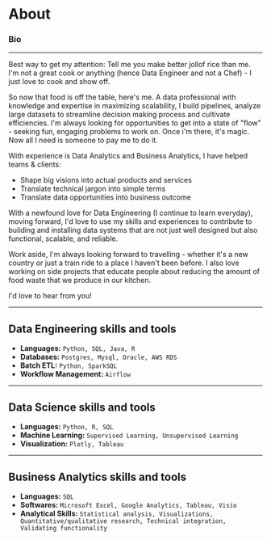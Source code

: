 # About
### Bio

---

Best way to get my attention: Tell me you make better jollof rice than me. I'm not a great cook or anything (hence Data Engineer and not a Chef) - I just love to cook and show off.

So now that food is off the table, here's me. A data professional with knowledge and expertise in maximizing scalability, I build pipelines, analyze large datasets to streamline decision making process and cultivate efficiencies. I'm always looking for opportunities to get into a state of "flow" - seeking fun, engaging problems to work on. Once i'm there, it's magic. Now all I need is someone to pay me to do it.

With experience is Data Analytics and Business Analytics, I have helped teams & clients:
- Shape big visions into actual products and services
- Translate technical jargon into simple terms
- Translate data opportunities into business outcome

With a newfound love for Data Engineering (I continue to learn everyday), moving forward, I'd love to use my skills and experiences to contribute to building and installing data systems that are not just well designed but also functional, scalable, and reliable.

Work aside, I'm always looking forward to travelling - whether it's a new country or just a train ride to a place I haven't been before. I also love working on side projects that educate people about reducing the amount of food waste that we produce in our kitchen. 

I'd love to hear from you!

---

## Data Engineering skills and tools

* **Languages:** ```Python, SQL, Java, R```
* **Databases:** ```Postgres, Mysql, Oracle, AWS RDS```
* **Batch ETL:** ```Python, SparkSQL```
* **Workflow Management:** ```Airflow```

---

## Data Science skills and tools

* **Languages:** ```Python, R, SQL```
* **Machine Learning:** ```Supervised Learning, Unsupervised Learning```
* **Visualization:** ```Plotly, Tableau```

---

## Business Analytics skills and tools

* **Languages:** ```SQL```
* **Softwares:** ```Microsoft Excel, Google Analytics, Tableau, Visio```
* **Analytical Skills:** ```Statistical analysis, Visualizations, Quantitative/qualitative research, Technical integration, Validating functionality```

